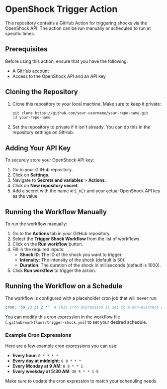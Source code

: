 # OpenShock Trigger Action

This repository contains a GitHub Action for triggering shocks via the OpenShock API. The action can be run manually or scheduled to run at specific times.

## Prerequisites

Before using this action, ensure that you have the following:

- A GitHub account
- Access to the OpenShock API and an API key

## Cloning the Repository

1. Clone this repository to your local machine. Make sure to keep it private:

   ```bash
   git clone https://github.com/your-username/your-repo-name.git
   cd your-repo-name
   ```
   
1. Set the repository to private if it isn't already. You can do this in the repository settings on GitHub.

## Adding Your API Key
To securely store your OpenShock API key:

1. Go to your GitHub repository.
1. Click on **Settings**.
1. Navigate to **Secrets and variables** > **Actions**.
1. Click on **New repository secret**.
1. Add a secret with the name `API_KEY` and your actual OpenShock API key as the value.

## Running the Workflow Manually

To run the workflow manually:

1. Go to the **Actions** tab in your GitHub repository.
1. Select the **Trigger Shock Workflow** from the list of workflows.
1. Click on the **Run workflow** button.
1. Fill in the required inputs:
     - **Shock ID**: The ID of the shock you want to trigger.
     - **Intensity**: The intensity of the shock (default is 50).
     - **Duration**: The duration of the shock in milliseconds (default is 1000).
1. Click **Run workflow** to trigger the action.

## Running the Workflow on a Schedule

The workflow is configured with a placeholder cron job that will never run:

```yaml
cron: '59 23 31 2 *'  # This cron expression is set to a non-existent date (February 31)
```

You can modify this cron expression in the workflow file (`.github/workflows/trigger-shock.yml`) to set your desired schedule.

### Example Cron Expressions
Here are a few example cron expressions you can use:

- **Every hour**: `0 * * * *`
- **Every day at midnight**: `0 0 * * *`
- **Every Monday at 9 AM**: `0 9 * * 1`
- **Every weekday at 5:30 AM**: `30 5 * * 1-5`

Make sure to update the cron expression to match your scheduling needs.
